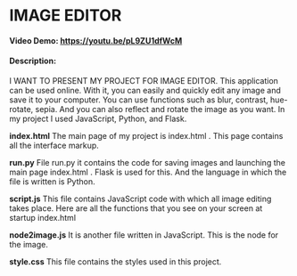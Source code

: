 # IMAGE EDITOR
#### Video Demo:  <https://youtu.be/pL9ZU1dfWcM>
#### Description:
I WANT TO PRESENT MY PROJECT FOR IMAGE EDITOR.
This application can be used online.
With it, you can easily and quickly edit any image and save it to your computer.
You can use functions such as blur, contrast, hue-rotate, sepia.
And you can also reflect and rotate the image as you want.
In my project I used JavaScript, Python, and Flask.

**index.html**
The main page of my project is index.html . This page contains all the interface markup.

**run.py**
File run.py it contains the code for saving images and launching the main page index.html . Flask is used for this. And the language in which the file is written is Python.

**script.js**
This file contains JavaScript code with which all image editing takes place.
Here are all the functions that you see on your screen at startup index.html

**node2image.js**
It is another file written in JavaScript. This is the node for the image.

**style.css**
This file contains the styles used in this project.
